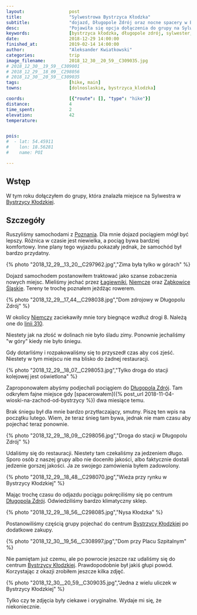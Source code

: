 ```yaml
---
layout:                 post
title:                  "Sylwestrowa Bystrzyca Kłodzka"
subtitle:               "dojazd, Długopole Zdrój oraz nocne spacery w Bystrzycy"
desc:                   "Pojawiła się opcja dołączenia do grupy na Sylwester w Bystrzycy Kłodzkiej. Tego dnia dojechaliśmy samochodem tam a następnie pokręciliśmy się po Długopolu Zdrój oraz samej Bystrzycy."
keywords:               [bystrzyca kłodzka, długopole zdrój, sylwester, brak śniegu]
date:                   2018-12-29 14:00:00
finished_at:            2019-02-14 14:00:00
author:                 "Aleksander Kwiatkowski"
categories:             trip
image_filename:         2018_12_30__20_59__C309035.jpg
# 2018_12_30__19_59__C309001
# 2018_12_29__18_09__C298056
# 2018_12_30__20_59__C309035
tags:                   [hike, main]
towns:                  [dolnoslaskie, bystrzyca_klodzka]

coords:                 [{"route": [], "type": "hike"}]
distance:               4
time_spent:             2
elevation:              42
temperature:            


pois:
#  - lat: 54.45911
#    lon: 18.56281
#    name: POI

---
```


[wiki-bystrzyca-klodzka]: https://pl.wikipedia.org/wiki/Bystrzyca_K%C5%82odzka
[wiki-poznan]: https://pl.wikipedia.org/wiki/Pozna%C5%84
[wiki-lagiewniki]: https://pl.wikipedia.org/wiki/%C5%81agiewniki_(wojew%C3%B3dztwo_dolno%C5%9Bl%C4%85skie)
[wiki-niemcza]: https://pl.wikipedia.org/wiki/Niemcza
[wiki-zabkowice-slaskie]: https://pl.wikipedia.org/wiki/Z%C4%85bkowice_%C5%9Al%C4%85skie
[wiki-dlugopole-zdroj]: https://pl.wikipedia.org/wiki/D%C5%82ugopole-Zdr%C3%B3j
[wiki-linia-310]: https://pl.wikipedia.org/wiki/Linia_kolejowa_nr_310

## Wstęp

W tym roku dołączyłem do grupy, która znalazła miejsce na Sylwestra
w [Bystrzycy Kłodzkiej][wiki-bystrzyca-klodzka].

## Szczegóły

Ruszyliśmy samochodami z [Poznania][wiki-poznan]. Dla mnie dojazd
pociągiem mógł być lepszy. Różnica w czasie jest niewielka, a pociąg
bywa bardziej komfortowy. Inne plany tego wyjazdu pokazały jednak,
że samochód był bardzo przydatny.

{% photo "2018_12_29__13_20__C297962.jpg","Zima była tylko w górach" %}

Dojazd samochodem postanowiłem traktować jako szanse zobaczenia nowych miejsc.
Mieliśmy jechać przez [Łagiewniki][wiki-lagiewniki], [Niemcze][wiki-niemcza]
oraz [Ząbkowice Śląskie][wiki-zabkowice-slaskie]. Tereny
te trochę poznałem jeżdżąc rowerem.

{% photo "2018_12_29__17_44__C298038.jpg","Dom zdrojowy w Długopolu Zdrój" %}

W okolicy [Niemczy][wiki-niemcza] zaciekawiły mnie tory biegnące wzdłuż
drogi 8. Należą one do [linii 310][wiki-linia-310].

Niestety jak na złość w dolinach nie było śladu zimy. Ponownie
jechaliśmy "w góry" kiedy nie było śniegu.

Gdy dotarliśmy i rozpakowaliśmy się to przyszedł czas aby coś zjeść.
Niestety w tym miejscu nie ma blisko do żadnej restauracji.

{% photo "2018_12_29__18_07__C298053.jpg","Tylko droga do stacji kolejowej jest oświetlona" %}

Zaproponowałem abyśmy podjechali pociągiem do [Długopola Zdrój][wiki-dlugopole-zdroj].
Tam odkryłem fajne miejsce gdy
[spacerowałem]({% post_url 2018-11-04-wioski-na-zachod-od-bystrzycy %})
dwa miesiące temu.

Brak śniegu był dla mnie bardzo przytłaczający, smutny. Piszę ten wpis
na początku lutego. Wiem, że teraz śnieg tam bywa, jednak nie mam
czasu aby pojechać teraz ponownie.

{% photo "2018_12_29__18_09__C298056.jpg","Droga do stacji w Długopolu Zdrój" %}

Udaliśmy się do restauracji. Niestety tam czekaliśmy za jedzeniem długo.
Sporo osób z naszej grupy albo nie doceniło jakości, albo faktycznie dostali
jedzenie gorszej jakości. Ja ze swojego zamówienia byłem zadowolony.

{% photo "2018_12_29__18_48__C298070.jpg","Wieża przy rynku w Bystrzycy Kłodzkiej" %}

Mając trochę czasu do odjazdu pociągu pokręciliśmy się po centrum
[Długopola Zdrój][wiki-dlugopole-zdroj]. Odwiedziliśmy bardzo klimatyczny sklep.

{% photo "2018_12_29__18_56__C298085.jpg","Nysa Kłodzka" %}

Postanowiliśmy częścią grupy pojechać do centrum [Bystrzycy Kłodzkiej][wiki-bystrzyca-klodzka]
po dodatkowe zakupy.

{% photo "2018_12_30__19_56__C308997.jpg","Dom przy Placu Szpitalnym" %}

Nie pamiętam już czemu, ale po powrocie jeszcze raz udaliśmy się
do centrum [Bystrzycy Kłodzkiej][wiki-bystrzyca-klodzka]. Prawdopodobnie
był jakiś głupi powód. Korzystając z okazji zrobiłem jeszcze kilka zdjęć.

{% photo "2018_12_30__20_59__C309035.jpg","Jedna z wielu uliczek w Bystrzycy Kłodzkiej" %}

Tylko czy te zdjęcia były ciekawe i oryginalne. Wydaje mi się, że niekoniecznie.
